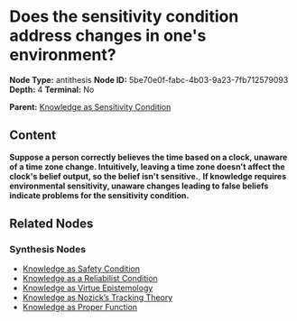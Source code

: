 # Does the sensitivity condition address changes in one's environment?

**Node Type:** antithesis
**Node ID:** 5be70e0f-fabc-4b03-9a23-7fb712579093
**Depth:** 4
**Terminal:** No

**Parent:** [Knowledge as Sensitivity Condition](knowledge-as-sensitivity-condition-synthesis-063871ed-ad63-42bd-a46e-f54e4584cf4a.md)

## Content

**Suppose a person correctly believes the time based on a clock, unaware of a time zone change. Intuitively, leaving a time zone doesn't affect the clock's belief output, so the belief isn't sensitive.**, **If knowledge requires environmental sensitivity, unaware changes leading to false beliefs indicate problems for the sensitivity condition.**

## Related Nodes

### Synthesis Nodes

- [Knowledge as Safety Condition](knowledge-as-safety-condition-synthesis-f098b95e-b98f-49ee-a142-903967139829.md)
- [Knowledge as a Reliabilist Condition](knowledge-as-a-reliabilist-condition-synthesis-55f3499c-761d-47ad-9a02-7993abb4fec3.md)
- [Knowledge as Virtue Epistemology](knowledge-as-virtue-epistemology-synthesis-99f07755-b76a-40d7-a2f5-283e0f27c693.md)
- [Knowledge as Nozick’s Tracking Theory](knowledge-as-nozicks-tracking-theory-synthesis-e6c8ab0e-2f18-408a-8bc5-5540a1d2099a.md)
- [Knowledge as Proper Function](knowledge-as-proper-function-synthesis-43ecc4a6-9879-4cb1-96f9-ac3494352952.md)
